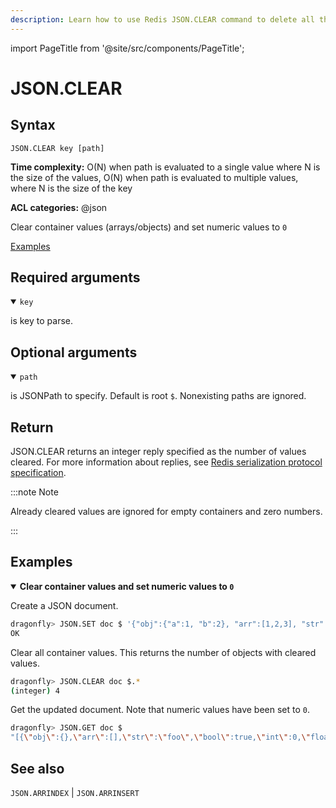 ```yaml
---
description: Learn how to use Redis JSON.CLEAR command to delete all the keys from a JSON object.
---
```

import PageTitle from '@site/src/components/PageTitle';

# JSON.CLEAR

<PageTitle title="Redis JSON.CLEAR Command (Documentation) | Dragonfly" />

## Syntax

    JSON.CLEAR key [path]

**Time complexity:** O(N) when path is evaluated to a single value where N is the size of the values, O(N) when path is evaluated to multiple values, where N is the size of the key

**ACL categories:** @json

Clear container values (arrays/objects) and set numeric values to `0`

[Examples](#examples)

## Required arguments

<details open><summary><code>key</code></summary> 

is key to parse.
</details>

## Optional arguments

<details open><summary><code>path</code></summary> 

is JSONPath to specify. Default is root `$`. Nonexisting paths are ignored.
</details>

## Return

JSON.CLEAR returns an integer reply specified as the number of values cleared. 
For more information about replies, see [Redis serialization protocol specification](https://redis.io/docs/reference/protocol-spec).

:::note Note

 
Already cleared values are ignored for empty containers and zero numbers.


:::

## Examples

<details open>
<summary><b>Clear container values and set numeric values to <code>0</code></b></summary>

Create a JSON document.

``` bash
dragonfly> JSON.SET doc $ '{"obj":{"a":1, "b":2}, "arr":[1,2,3], "str": "foo", "bool": true, "int": 42, "float": 3.14}'
OK
```

Clear all container values. This returns the number of objects with cleared values.

``` bash
dragonfly> JSON.CLEAR doc $.*
(integer) 4
```

Get the updated document. Note that numeric values have been set to `0`.

``` bash
dragonfly> JSON.GET doc $
"[{\"obj\":{},\"arr\":[],\"str\":\"foo\",\"bool\":true,\"int\":0,\"float\":0}]"
```
</details>

## See also

`JSON.ARRINDEX` | `JSON.ARRINSERT` 

